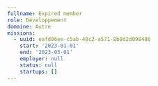 ```yaml
---
fullname: Expired member
role: Développement
domaine: Autre
missions:
  - uuid: eafd06ee-c5ab-48c2-a571-8b8d2d098486
    start: '2023-01-01'
    end: '2023-03-01'
    employer: null
    status: null
    startups: []
---
```

